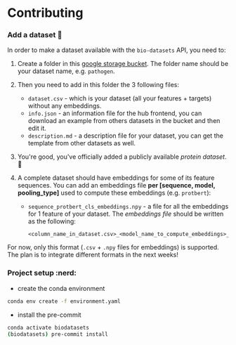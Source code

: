 # Contributing

### Add a dataset :closed_book:

In order to make a dataset available with the `bio-datasets` API, you need to:
1. Create a folder in this [google storage bucket](https://console.cloud.google.com/storage/browser/deepchain-datasets-public).
   The folder name should be your dataset name, e.g. `pathogen`.


2. Then you need to add in this folder the 3 following files:
    - `dataset.csv` - which is your dataset (all your features + targets) without any embeddings.
    - `info.json` - an information file for the hub frontend, you can download an example from others datasets in the bucket and then edit it.
    - `description.md` - a description file for your dataset, you can get the template from other datasets as well.


3. You're good, you've officially added a publicly available _protein dataset_. :rocket:


4. A complete dataset should have embeddings for some of its feature sequences. You can add an embeddings file **per [sequence, model, pooling_type]** used to compute these embeddings (e.g. `protbert`):
    - `sequence_protbert_cls_embeddings.npy` - a file for all the embeddings for 1 feature of your dataset.
      The _embeddings file_ should be written as the following:
      ```
      <column_name_in_dataset.csv>_<model_name_to_compute_embeddings>_<pooling_type>_embeddings.npy.
      ```
For now, only this format (`.csv` + `.npy` files for embeddings) is supported. The plan is to integrate different formats in the next weeks!

### Project setup :nerd:

- create the conda environment
```bash
conda env create -f environment.yaml
```
- install the pre-commit
```bash
conda activate biodatasets
(biodatasets) pre-commit install
```
